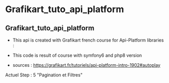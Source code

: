 # Grafikart_tuto_api_platform

## Grafikart_tuto_api_platform

* This api is created with Grafikart french course for Api-Platform libraries :

* This code is result of course with symfony6 and php8 version

* sources : https://grafikart.fr/tutoriels/api-platform-intro-1902#autoplay


Actuel Step :  5 "Pagination et Filtres"
